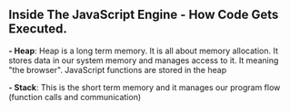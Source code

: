 ## Inside The JavaScript Engine - How Code Gets Executed.

**- Heap**: Heap is a long term memory. It is all about memory allocation. It stores data in our system memory and manages access to it. It meaning "the browser". JavaScript functions are stored in the heap

**- Stack**: This is the short term memory and it manages our program flow (function calls and communication)